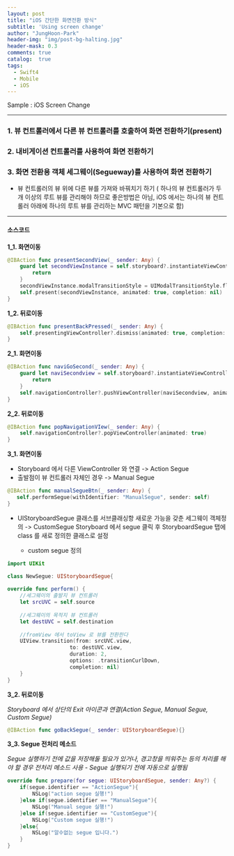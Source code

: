 ```yaml
---
layout: post
title: "iOS 간단한 화면전환 방식"
subtitle: 'Using screen change'
author: "JungHoon-Park"
header-img: "img/post-bg-halting.jpg"
header-mask: 0.3
comments: true
catalog:  true
tags:
  - Swift4
  - Mobile
  - iOS
---
```


Sample : iOS Screen Change

---

### 1. **뷰 컨트롤러에서 다른 뷰 컨트롤러를 호출하여 화면 전환하기(present)**

### 2. **내비게이션 컨트롤러를 사용하여 화면 전환하기**

### 3. **화면 전환용 객체 세그웨이(Segueway)를 사용하여 화면 전환하기**

* 뷰 컨트롤러의 뷰 위에 다른 뷰를 가져와 바꿔치기 하기 ( 하나의 뷰 컨트롤러가 두 개 이상의 루트 뷰를 관리해야 하므로 좋은방법은 아님,
  iOS 에서는 하나의 뷰 컨트롤러 아래에 하나의 루트 뷰를 관리하는 MVC 패턴을 기본으로 함)
  
---
#### 소스코드

**1_1. 화면이동**
```swift
@IBAction func presentSecondView(_ sender: Any) {
    guard let secondViewInstance = self.storyboard?.instantiateViewController(withIdentifier: "SecondViewController") else{
        return
    }
    secondViewInstance.modalTransitionStyle = UIModalTransitionStyle.flipHorizontal
    self.present(secondViewInstance, animated: true, completion: nil)
}
```
**1_2. 뒤로이동**
```swift
@IBAction func presentBackPressed(_ sender: Any) {
    self.presentingViewController?.dismiss(animated: true, completion: nil)
}
```

**2_1. 화면이동**
```swift
@IBAction func naviGoSecond(_ sender: Any) {
    guard let naviSecondview = self.storyboard?.instantiateViewController(withIdentifier: "NavigationSecondView") else{
        return
    }
    self.navigationController?.pushViewController(naviSecondview, animated: true)
}
```
**2_2. 뒤로이동**
```swift
@IBAction func popNavigationVIew(_ sender: Any) {
    self.navigationController?.popViewController(animated: true)
}
```
**3_1. 화면이동**
 * Storyboard 에서 다른 ViewController 와 연결 -> Action Segue
 * 출발점이 뷰 컨트롤러 자체인 경우 -> Manual Segue
 ```swift
@IBAction func manualSegueBtn(_ sender: Any) {
    self.performSegue(withIdentifier: "ManualSegue", sender: self)
}
 ```
 * UIStoryboardSegue 클래스를 서브클래싱항 새로운 가능을 갖춘 세그웨이 객체정의 -> CustomSegue
 Storyboard 에서 segue 클릭 후 StoryboardSegue 탭에 class 를 새로 정의한 클래스로 설정

    - custom segue 정의

```swift
import UIKit

class NewSegue: UIStoryboardSegue{
    
override func perform() {
    //세그웨이의 출발지 뷰 컨트롤러
    let srcUVC = self.source
        
    //세그웨이의 목적지 뷰 컨트롤러
    let destUVC = self.destination
        
    //fromView 에서 toView 로 뷰를 전환한다
    UIView.transition(from: srcUVC.view,
                    to: destUVC.view,
                    duration: 2,
                    options: .transitionCurlDown,
                    completion: nil)
    }
}
```
**3_2. 뒤로이동**

 *Storyboard 에서 상단의 Exit 아이콘과 연결(Action Segue, Manual Segue, Custom Segue)*
```swift
@IBAction func goBackSegue(_ sender: UIStoryboardSegue){}
```

**3_3. Segue 전처리 메소드**

*Segue 실행하기 전에 값을 저장해둘 필요가 있거나, 경고창을 띄워주는 등의 처리를 해야 할 경우 전처리 메소드 사용 - Segue 실행되기 전에 자동으로 실행됨*
```swift
override func prepare(for segue: UIStoryboardSegue, sender: Any?) {
    if(segue.identifier == "ActionSegue"){
        NSLog("action segue 실행!")
    }else if(segue.identifier == "ManualSegue"){
        NSLog("Manual segue 실행!")
    }else if(segue.identifier == "CustomSegue"){
        NSLog("Custom segue 실행!")
    }else{
        NSLog("알수없는 segue 입니다.")
    }
}
```
